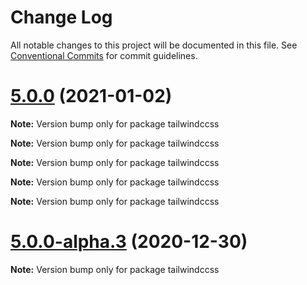 # Change Log

All notable changes to this project will be documented in this file.
See [Conventional Commits](https://conventionalcommits.org) for commit guidelines.

# [5.0.0](https://github.com/wintercounter/ccss/compare/v5.0.0-alpha.3...v5.0.0) (2021-01-02)

**Note:** Version bump only for package tailwindccss







**Note:** Version bump only for package tailwindccss







**Note:** Version bump only for package tailwindccss







**Note:** Version bump only for package tailwindccss







**Note:** Version bump only for package tailwindccss





# [5.0.0-alpha.3](https://github.com/wintercounter/ccss/compare/v3.19.0...v5.0.0-alpha.3) (2020-12-30)

**Note:** Version bump only for package tailwindccss
